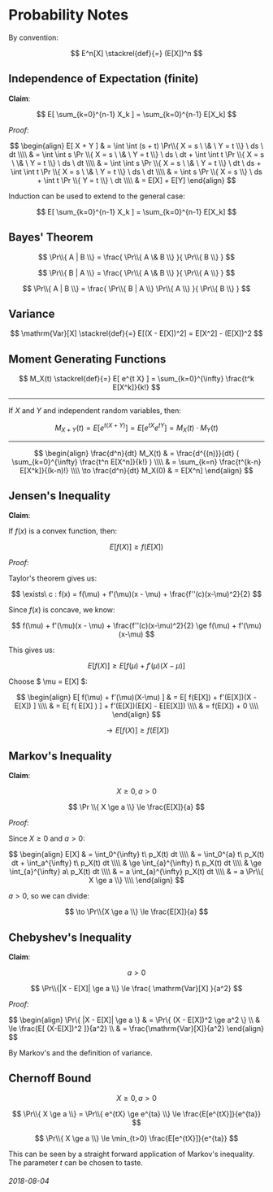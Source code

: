 Probability Notes
===

By convention:

$$
E^n[X] \stackrel{def}{=} (E[X])^n
$$


Independence of Expectation (finite)
---

**Claim**:

$$
E[ \sum_{k=0}^{n-1} X_k ] = \sum_{k=0}^{n-1} E[X_k]
$$

*Proof*:

$$
\begin{align}
E[ X + Y ] & = \int \int (s + t) \Pr\\{ X = s \  \& \ Y = t \\} \ ds \ dt \\\\
 & = \int \int s \Pr \\{ X = s \ \& \  Y = t \\} \ ds \ dt + \int \int t \Pr \\{ X = s \ \& \ Y = t \\} \ ds \ dt \\\\
 & = \int \int s \Pr \\{ X = s \ \& \ Y = t \\} \ dt \ ds + \int \int t \Pr \\{ X = s \ \& \ Y = t \\} \ ds \ dt \\\\
 & = \int s \Pr \\{ X = s \\} \ ds + \int t \Pr \\{ Y = t \\} \ dt \\\\
 & = E[X] + E[Y]
\end{align}
$$

Induction can be used to extend to the general case:

$$
E[ \sum_{k=0}^{n-1} X_k ] = \sum_{k=0}^{n-1} E[X_k]
$$

Bayes' Theorem
---


$$
\Pr\\{ A | B \\} = \frac{ \Pr\\{ A \& B \\} }{ \Pr\\{ B \\} }
$$

$$
\Pr\\{ B | A \\} = \frac{ \Pr\\{ A \& B \\} }{ \Pr\\{ A \\} }
$$

$$
\Pr\\{ A | B \\} = \frac{ \Pr\\{ B | A \\} \Pr\\{ A \\} }{ \Pr\\{ B \\} }
$$


Variance
---

$$ \mathrm{Var}[X] \stackrel{def}{=} E[(X - E[X])^2] = E[X^2] - (E[X])^2 $$

Moment Generating Functions
---

$$
M_X(t) \stackrel{def}{=} E[ e^{t X} ] = \sum_{k=0}^{\infty} \frac{t^k E[X^k]}{k!}
$$

---

If $X$ and $Y$ and independent random variables, then:

$$
M_{X + Y}(t) = E[ e^{t(X + Y)} ] = E[ e^{tX} e^{tY} ] = M_X(t) \cdot M_Y(t)
$$

---

$$
\begin{align}
\frac{d^n}{dt} M_X(t) & = \frac{d^{(n)}}{dt} (  \sum_{k=0}^{\infty} \frac{t^n E[X^n]}{k!} ) \\\\
 & = \sum_{k=n} \frac{t^{k-n} E[X^k]}{(k-n)!} \\\\
\to \frac{d^n}{dt} M_X(0) & = E[X^n]
\end{align}
$$


Jensen's Inequality
---

**Claim**:

If $f(x)$ is a convex function, then:

$$
E[f(X)] \ge f(E[X])
$$

*Proof*:

Taylor's theorem gives us:

$$
\exists\ c : f(x) = f(\mu) + f'(\mu)(x - \mu) + \frac{f''(c)(x-\mu)^2}{2}
$$

Since $f(x)$ is concave, we know:

$$
f(\mu) + f'(\mu)(x - \mu) + \frac{f''(c)(x-\mu)^2}{2} \ge f(\mu) + f'(\mu)(x-\mu)
$$

This gives us:

$$
E[f(X)] \ge E[ f(\mu) + f'(\mu)(X - \mu) ]
$$

Choose $ \mu = E[X] $:

$$
\begin{align}
E[ f(\mu) + f'(\mu)(X-\mu) ] & = E[ f(E[X]) + f'(E[X])(X - E[X]) ] \\\\
 & = E[ f( E[X] ) ]  + f'(E[X])(E[X] - E[E[X]]) \\\\
 & = f(E[X]) + 0 \\\\
\end{align}
$$

$$
\to E[f(X)] \ge f(E[X])
$$

Markov's Inequality
---

**Claim**:

$$
X \ge 0, a > 0
$$

$$
\Pr \\{ X \ge a \\} \le \frac{E[X]}{a}
$$

*Proof*:

Since $X \ge 0$ and $a > 0$:

$$
\begin{align}
E[X] & = \int_0^{\infty} t\ p_X(t) dt \\\\
 & = \int_0^{a} t\ p_X(t) dt + \int_a^{\infty} t\ p_X(t) dt \\\\
 & \ge \int_{a}^{\infty} t\ p_X(t) dt \\\\
 & \ge \int_{a}^{\infty} a\ p_X(t) dt \\\\
 & = a \int_{a}^{\infty} p_X(t) dt \\\\
 & = a \Pr\\{ X \ge a \\} \\\\
\end{align}
$$

$a > 0$, so we can divide:

$$
\to \Pr\\{X \ge a \\} \le \frac{E[X]}{a}
$$

Chebyshev's Inequality
---

**Claim**:

$$
a > 0
$$

$$
\Pr\\{|X - E[X]| \ge a \\} \le \frac{ \mathrm{Var}[X] }{a^2}
$$

*Proof*:

$$
\begin{align}
\Pr\\{ |X - E[X]| \ge a \\} & = \Pr\\{ (X - E[X])^2 \ge a^2 \\} \\\\
 & \le \frac{E[ (X-E[X])^2 ]}{a^2} \\\\
 & = \frac{\mathrm{Var}[X]\}{a^2}
\end{align}
$$

By Markov's and the definition of variance.


Chernoff Bound
---

$$
X \ge 0, a > 0
$$

$$
\Pr\\{ X \ge a \\} = \Pr\\{ e^{tX} \ge e^{ta} \\} \le \frac{E[e^{tX}]}{e^{ta}}
$$

$$
\Pr\\{ X \ge a \\} \le \min_{t>0} \frac{E[e^{tX}]}{e^{ta}}
$$

This can be seen by a straight forward application of Markov's inequality.
The parameter $t$ can be chosen to taste.



###### 2018-08-04
